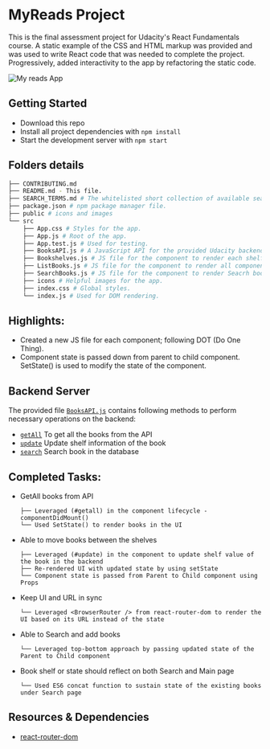 # MyReads Project

This is the final assessment project for Udacity's React Fundamentals course. A static example of the CSS and HTML markup was provided and was used to write React code that was needed to complete the project. Progressively, added interactivity to the app by refactoring the static code.

![My reads App](https://github.com/nidhigaday/My-Reads/blob/master/public/Completed-app.gif)


## Getting Started

* Download this repo
* Install all project dependencies with `npm install`
* Start the development server with `npm start`

## Folders details
```bash
├── CONTRIBUTING.md
├── README.md - This file.
├── SEARCH_TERMS.md # The whitelisted short collection of available search terms.
├── package.json # npm package manager file.
├── public # icons and images
└── src
    ├── App.css # Styles for the app.
    ├── App.js # Root of the app.
    ├── App.test.js # Used for testing.
    ├── BooksAPI.js # A JavaScript API for the provided Udacity backend.
    ├── Bookshelves.js # JS file for the component to render each shelf items.
    ├── ListBooks.js # JS file for the component to render all components on the page.
    ├── SearchBooks.js # JS file for the component to render Seacrh books page.
    ├── icons # Helpful images for the app.
    ├── index.css # Global styles.
    └── index.js # Used for DOM rendering.
```
## Highlights:

* Created a new JS file for each component; following DOT (Do One Thing).
* Component state is passed down from parent to child component. SetState() is used to modify the state of the component.

## Backend Server

The provided file [`BooksAPI.js`](src/BooksAPI.js) contains following methods to perform necessary operations on the backend:

* [`getAll`](#getall) To get all the books from the API
* [`update`](#update) Update shelf information of the book
* [`search`](#search) Search book in the database

## Completed Tasks:

* GetAll books from API
  ```
  ├── Leveraged (#getall) in the component lifecycle - componentDidMount()
  └── Used SetState() to render books in the UI
  ```
* Able to move books between the shelves
  ```
  ├── Leveraged (#update) in the component to update shelf value of the book in the backend 
  ├── Re-rendered UI with updated state by using setState
  └── Component state is passed from Parent to Child component using Props
  ```
* Keep UI and URL in sync
  ```
  └── Leveraged <BrowserRouter /> from react-router-dom to render the UI based on its URL instead of the state 
  ```
* Able to Search and add books
  ```
  └── Leveraged top-bottom approach by passing updated state of the Parent to Child component
  ```
* Book shelf or state should reflect on both Search and Main page
  ```
  └── Used ES6 concat function to sustain state of the existing books under Search page
  ```

## Resources & Dependencies

* [react-router-dom](https://www.npmjs.com/package/react-router-dom)
